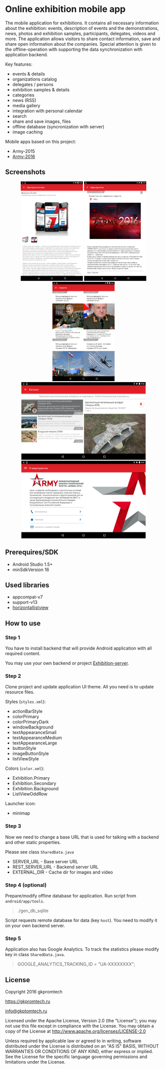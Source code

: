 # Online exhibition mobile app

The mobile application for exhibitions.
It contains all necessary information about the exhibition: events, description of events and the demonstrations, 
news, photos and exhibition samples, participants, delegates, videos and more. 
The application allows visitors to share contact information, save and share open information about the companies.
Special attention is given to the offline-operation with supporting the data synchronization with application backend.

Key features:

- events & details
- organizations catalog
- delegates / persons
- exhibition samples & details
- categories
- news (RSS)
- media gallery
- integration with personal calendar
- search
- share and save images, files
- offline database (syncronization with server)
- image caching

Mobile apps based on this project:
- Army-2015
- [Army-2016](https://play.google.com/store/apps/details?id=ru.gkpromtech.parkpatriot)

## Screenshots

<p align="center">
  <img src="/screenshots/Screenshot2.png" width="200"/>
  <img src="/screenshots/Screenshot1.png" width="200"/>
  <img src="/screenshots/Screenshot4.png" width="200"/>
  <img src="/screenshots/Screenshot3.png" width="400"/>
  <img src="/screenshots/Screenshot5.png" width="400"/>
</p>

## Prerequires/SDK

- Android Studio 1.5+
- minSdkVersion 16

## Used libraries

- appcompat-v7
- support-v13
- [horizontallistview](https://github.com/sephiroth74/HorizontalVariableListView)

## How to use

### Step 1

You have to install backend that will provide Android application with all required content.

You may use your own backend or project [Exhibition-server](https://github.com/gkpromtech/exhibition-server).

### Step 2

Clone project and update application UI theme. All you need is to update resource files.

Styles (```styles.xml```):

- actionBarStyle
- colorPrimary
- colorPrimaryDark
- windowBackground
- textAppearanceSmall
- textAppearanceMedium
- textAppearanceLarge
- buttonStyle
- imageButtonStyle
- listViewStyle
 
Colors (```color.xml```):
 
- Exhibition.Primary
- Exhibition.Secondary
- Exhibition.Background
- ListViewOddRow

Launcher icon:

- minimap
 
### Step 3

Now we need to change a base URL that is used for talking with a backend and other static properties.

Please see class ```SharedData.java```

- SERVER_URL - Base server URL
- REST_SERVER_URL - Backend server URL
- EXTERNAL_DIR - Cache dir for images and video

### Step 4 (optional)

Prepare/modify offline database for application. Run script from ```android/app/tools```.

> ./gen_db_sqlite

Script requests remote database for data (key ```host```). You need to modify it on your own backend server.

### Step 5

Application also has Google Analytics. 
To track the statistics please modify key in class ```SharedData.java```.

>GOOGLE_ANALYTICS_TRACKING_ID = "UA-XXXXXXXX";


## License

Copyright 2016 gkpromtech 

https://gkpromtech.ru

info@gkptomtech.ru

Licensed under the Apache License, Version 2.0 (the "License");
you may not use this file except in compliance with the License.
You may obtain a copy of the License at
http://www.apache.org/licenses/LICENSE-2.0

Unless required by applicable law or agreed to in writing, software
distributed under the License is distributed on an "AS IS" BASIS,
WITHOUT WARRANTIES OR CONDITIONS OF ANY KIND, either express or implied.
See the License for the specific language governing permissions and
limitations under the License.
